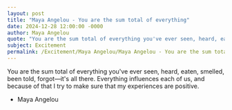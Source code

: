 ```yaml
---
layout: post
title: "Maya Angelou - You are the sum total of everything"
date: 2024-12-28 12:00:00 -0000
author: Maya Angelou
quote: "You are the sum total of everything you've ever seen, heard, eaten, smelled, been told, forgot—it's all there. Everything influences each of us, and because of that I try to make sure that my experiences are positive."
subject: Excitement
permalink: /Excitement/Maya Angelou/Maya Angelou - You are the sum total of everything
---
```


You are the sum total of everything you've ever seen, heard, eaten, smelled, been told, forgot—it's all there. Everything influences each of us, and because of that I try to make sure that my experiences are positive.

- Maya Angelou
